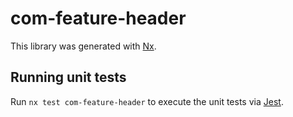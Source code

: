 # com-feature-header

This library was generated with [Nx](https://nx.dev).

## Running unit tests

Run `nx test com-feature-header` to execute the unit tests via [Jest](https://jestjs.io).
